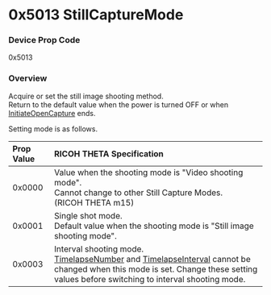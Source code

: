 # 0x5013 StillCaptureMode

### Device Prop Code

0x5013

### Overview

Acquire or set the still image shooting method.  
Return to the default value when the power is turned OFF or when [InitiateOpenCapture](../operation/initiate_open_capture.md) ends.

Setting mode is as follows.

| Prop Value | RICOH THETA Specification |
|:--|:--|
| 0x0000 | Value when the shooting mode is "Video shooting mode".<br>Cannot change to other Still Capture Modes.<br>(RICOH THETA m15) |
| 0x0001 | Single shot mode.<br>Default value when the shooting mode is "Still image shooting mode". |
| 0x0003 | Interval shooting mode.<br>[TimelapseNumber](timelapse_number.md) and [TimelapseInterval](timelapse_interval.md) cannot be changed when this mode is set. Change these setting values before switching to interval shooting mode. |
